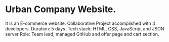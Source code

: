 # Urban Company Website.
It is an E-commerce website. 
Collaborative Project  accomplished with 4 developers.
Duration: 5 days.
Tech stack: HTML, CSS, JavaScript and JSON server
Role:  Team lead, managed GitHub and offer page and cart section.
